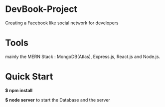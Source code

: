 # DevBook-Project

Creating a Facebook like social network for developers

# Tools

mainly the MERN Stack : MongoDB(Atlas), Express.js, React.js and Node.js.

# Quick Start

**\$ npm install**

**\$ node server** to start the Database and the server

